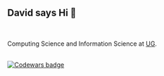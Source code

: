 ## David says Hi 🖖
<br>

Computing Science and Information Science at [UG](https://rug.nl).

<br>
<div>
  <a class="header-badge" target="_blank" href="https://www.codewars.com/users/pl3onasm">
      <img alt="Codewars badge" src="https://www.codewars.com/users/pl3onasm/badges/large">
  </a>
</div>

